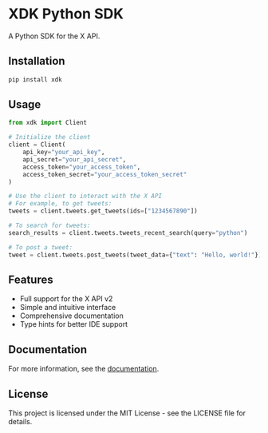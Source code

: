 # XDK Python SDK

A Python SDK for the X API.

## Installation

```bash
pip install xdk
```

## Usage

```python
from xdk import Client

# Initialize the client
client = Client(
    api_key="your_api_key",
    api_secret="your_api_secret",
    access_token="your_access_token",
    access_token_secret="your_access_token_secret"
)

# Use the client to interact with the X API
# For example, to get tweets:
tweets = client.tweets.get_tweets(ids=["1234567890"])

# To search for tweets:
search_results = client.tweets.tweets_recent_search(query="python")

# To post a tweet:
tweet = client.tweets.post_tweets(tweet_data={"text": "Hello, world!"})
```

## Features

- Full support for the X API v2
- Simple and intuitive interface
- Comprehensive documentation
- Type hints for better IDE support

## Documentation

For more information, see the [documentation](https://xdk.com/docs/python).

## License

This project is licensed under the MIT License - see the LICENSE file for details. 